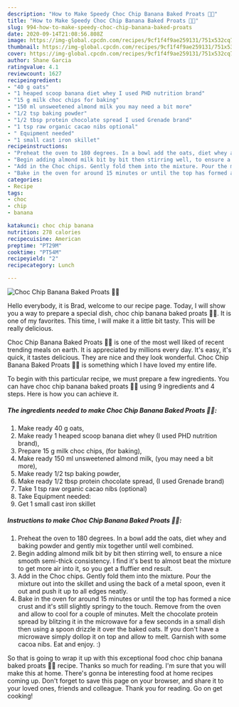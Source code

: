```yaml
---
description: "How to Make Speedy Choc Chip Banana Baked Proats 🍌🍫"
title: "How to Make Speedy Choc Chip Banana Baked Proats 🍌🍫"
slug: 994-how-to-make-speedy-choc-chip-banana-baked-proats
date: 2020-09-14T21:08:56.808Z
image: https://img-global.cpcdn.com/recipes/9cf1f4f9ae259131/751x532cq70/choc-chip-banana-baked-proats-🍌🍫-recipe-main-photo.jpg
thumbnail: https://img-global.cpcdn.com/recipes/9cf1f4f9ae259131/751x532cq70/choc-chip-banana-baked-proats-🍌🍫-recipe-main-photo.jpg
cover: https://img-global.cpcdn.com/recipes/9cf1f4f9ae259131/751x532cq70/choc-chip-banana-baked-proats-🍌🍫-recipe-main-photo.jpg
author: Shane Garcia
ratingvalue: 4.1
reviewcount: 1627
recipeingredient:
- "40 g oats"
- "1 heaped scoop banana diet whey I used PHD nutrition brand"
- "15 g milk choc chips for baking"
- "150 ml unsweetened almond milk you may need a bit more"
- "1/2 tsp baking powder"
- "1/2 tbsp protein chocolate spread I used Grenade brand"
- "1 tsp raw organic cacao nibs optional"
- " Equipment needed"
- "1 small cast iron skillet"
recipeinstructions:
- "Preheat the oven to 180 degrees. In a bowl add the oats, diet whey and baking powder and gently mix together until well combined."
- "Begin adding almond milk bit by bit then stirring well, to ensure a nice smooth semi-thick consistency. I find it&#39;s best to almost beat the mixture to get more air into it, so you get a fluffier end result."
- "Add in the Choc chips. Gently fold them into the mixture. Pour the mixture out into the skillet and using the back of a metal spoon, even it out and push it up to all edges neatly."
- "Bake in the oven for around 15 minutes or until the top has formed a nice crust and it&#39;s still slightly springy to the touch. Remove from the oven and allow to cool for a couple of minutes. Melt the chocolate protein spread by blitzing it in the microwave for a few seconds in a small dish then using a spoon drizzle it over the baked oats. If you don&#39;t have a microwave simply dollop it on top and allow to melt. Garnish with some cacoa nibs. Eat and enjoy. :)"
categories:
- Recipe
tags:
- choc
- chip
- banana

katakunci: choc chip banana 
nutrition: 278 calories
recipecuisine: American
preptime: "PT29M"
cooktime: "PT54M"
recipeyield: "2"
recipecategory: Lunch

---
```



![Choc Chip Banana Baked Proats 🍌🍫](https://img-global.cpcdn.com/recipes/9cf1f4f9ae259131/751x532cq70/choc-chip-banana-baked-proats-🍌🍫-recipe-main-photo.jpg)

Hello everybody, it is Brad, welcome to our recipe page. Today, I will show you a way to prepare a special dish, choc chip banana baked proats 🍌🍫. It is one of my favorites. This time, I will make it a little bit tasty. This will be really delicious.



Choc Chip Banana Baked Proats 🍌🍫 is one of the most well liked of recent trending meals on earth. It is appreciated by millions every day. It's easy, it's quick, it tastes delicious. They are nice and they look wonderful. Choc Chip Banana Baked Proats 🍌🍫 is something which I have loved my entire life.


To begin with this particular recipe, we must prepare a few ingredients. You can have choc chip banana baked proats 🍌🍫 using 9 ingredients and 4 steps. Here is how you can achieve it.

<!--inarticleads1-->

##### The ingredients needed to make Choc Chip Banana Baked Proats 🍌🍫:

1. Make ready 40 g oats,
1. Make ready 1 heaped scoop banana diet whey (I used PHD nutrition brand),
1. Prepare 15 g milk choc chips, (for baking),
1. Make ready 150 ml unsweetened almond milk, (you may need a bit more),
1. Make ready 1/2 tsp baking powder,
1. Make ready 1/2 tbsp protein chocolate spread, (I used Grenade brand)
1. Take 1 tsp raw organic cacao nibs (optional)
1. Take  Equipment needed:
1. Get 1 small cast iron skillet




<!--inarticleads2-->

##### Instructions to make Choc Chip Banana Baked Proats 🍌🍫:

1. Preheat the oven to 180 degrees. In a bowl add the oats, diet whey and baking powder and gently mix together until well combined.
1. Begin adding almond milk bit by bit then stirring well, to ensure a nice smooth semi-thick consistency. I find it&#39;s best to almost beat the mixture to get more air into it, so you get a fluffier end result.
1. Add in the Choc chips. Gently fold them into the mixture. Pour the mixture out into the skillet and using the back of a metal spoon, even it out and push it up to all edges neatly.
1. Bake in the oven for around 15 minutes or until the top has formed a nice crust and it&#39;s still slightly springy to the touch. Remove from the oven and allow to cool for a couple of minutes. Melt the chocolate protein spread by blitzing it in the microwave for a few seconds in a small dish then using a spoon drizzle it over the baked oats. If you don&#39;t have a microwave simply dollop it on top and allow to melt. Garnish with some cacoa nibs. Eat and enjoy. :)




So that is going to wrap it up with this exceptional food choc chip banana baked proats 🍌🍫 recipe. Thanks so much for reading. I'm sure that you will make this at home. There's gonna be interesting food at home recipes coming up. Don't forget to save this page on your browser, and share it to your loved ones, friends and colleague. Thank you for reading. Go on get cooking!
